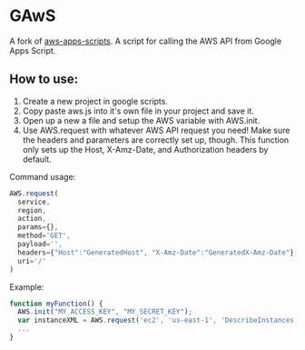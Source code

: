 # GAwS
A fork of [aws-apps-scripts](https://github.com/smithy545/aws-apps-scripts). A script for calling the AWS API from Google Apps Script.

## How to use:

1. Create a new project in google scripts.
2. Copy paste aws.js into it's own file in your project and save it.
3. Open up a new a file and setup the AWS variable with AWS.init.
4. Use AWS.request with whatever AWS API request you need! Make sure the headers and parameters are correctly set up, though. This function only sets up the Host, X-Amz-Date, and Authorization headers by default.

Command usage:
```javascript
AWS.request(
  service,
  region,
  action,
  params={},
  method='GET',
  payload='',
  headers={"Host":"GeneratedHost", "X-Amz-Date":"GeneratedX-Amz-Date"},
  uri='/'
)
```

Example:
```javascript
function myFunction() {
  AWS.init("MY_ACCESS_KEY", "MY_SECRET_KEY");
  var instanceXML = AWS.request('ec2', 'us-east-1', 'DescribeInstances', {"Version":"2015-10-01"});
  ...
}
```
